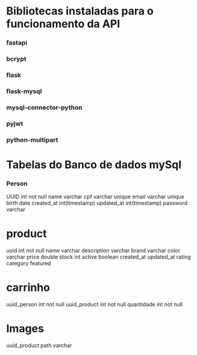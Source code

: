 # Bibliotecas instaladas para o funcionamento da API

### fastapi

### bcrypt

### flask

### flask-mysql

### mysql-connector-python

### pyjwt

### python-multipart

###

###

# Tabelas do Banco de dados mySql

### Person

UUID int not null
name varchar
cpf varchar unique
email varchar unique
birth date
created_at int(timestamp)
updated_at int(timestamp)
password varchar

# product

uuid int not null
name varchar
description varchar
brand varchar
color varchar
price double
stock int
active boolean
created_at
updated_at
rating
category
featured

# carrinho

uuid_person int not null
uuid_product int not null
quantidade int not null

# Images

uuid_product
path varchar
